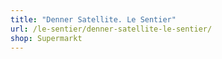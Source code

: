 ```yaml
---
title: "Denner Satellite. Le Sentier"
url: /le-sentier/denner-satellite-le-sentier/
shop: Supermarkt
---
```

